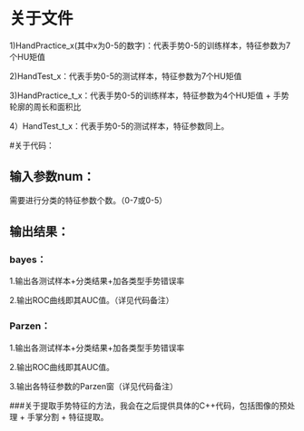 # 关于文件
1)HandPractice_x(其中x为0-5的数字)：代表手势0-5的训练样本，特征参数为7个HU矩值

2)HandTest_x：代表手势0-5的测试样本，特征参数为7个HU矩值

3)HandPractice_t_x：代表手势0-5的训练样本，特征参数为4个HU矩值 + 手势轮廓的周长和面积比

4）HandTest_t_x：代表手势0-5的测试样本，特征参数同上。

#关于代码：
## 输入参数num：
需要进行分类的特征参数个数。（0-7或0-5）

## 输出结果：
### bayes：
1.输出各测试样本+分类结果+加各类型手势错误率

2.输出ROC曲线即其AUC值。（详见代码备注）

### Parzen：
1.输出各测试样本+分类结果+加各类型手势错误率

2.输出ROC曲线即其AUC值。

3.输出各特征参数的Parzen窗（详见代码备注）

###关于提取手势特征的方法，我会在之后提供具体的C++代码，包括图像的预处理 + 手掌分割 + 特征提取。

